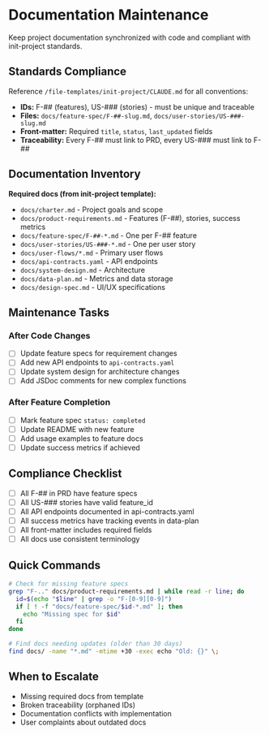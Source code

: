 # Documentation Maintenance

Keep project documentation synchronized with code and compliant with init-project standards.

## Standards Compliance
Reference `/file-templates/init-project/CLAUDE.md` for all conventions:
- **IDs:** F-## (features), US-### (stories) - must be unique and traceable
- **Files:** `docs/feature-spec/F-##-slug.md`, `docs/user-stories/US-###-slug.md`
- **Front-matter:** Required `title`, `status`, `last_updated` fields
- **Traceability:** Every F-## must link to PRD, every US-### must link to F-##

## Documentation Inventory
**Required docs (from init-project template):**
- `docs/charter.md` - Project goals and scope
- `docs/product-requirements.md` - Features (F-##), stories, success metrics
- `docs/feature-spec/F-##-*.md` - One per F-## feature
- `docs/user-stories/US-###-*.md` - One per user story
- `docs/user-flows/*.md` - Primary user flows
- `docs/api-contracts.yaml` - API endpoints
- `docs/system-design.md` - Architecture
- `docs/data-plan.md` - Metrics and data storage
- `docs/design-spec.md` - UI/UX specifications

## Maintenance Tasks

### After Code Changes
- [ ] Update feature specs for requirement changes
- [ ] Add new API endpoints to `api-contracts.yaml`
- [ ] Update system design for architecture changes
- [ ] Add JSDoc comments for new complex functions

### After Feature Completion
- [ ] Mark feature spec `status: completed`
- [ ] Update README with new feature
- [ ] Add usage examples to feature docs
- [ ] Update success metrics if achieved

## Compliance Checklist
- [ ] All F-## in PRD have feature specs
- [ ] All US-### stories have valid feature_id
- [ ] All API endpoints documented in api-contracts.yaml
- [ ] All success metrics have tracking events in data-plan
- [ ] All front-matter includes required fields
- [ ] All docs use consistent terminology

## Quick Commands
```bash
# Check for missing feature specs
grep "F-.." docs/product-requirements.md | while read -r line; do
  id=$(echo "$line" | grep -o "F-[0-9][0-9]")
  if [ ! -f "docs/feature-spec/$id-*.md" ]; then
    echo "Missing spec for $id"
  fi
done

# Find docs needing updates (older than 30 days)
find docs/ -name "*.md" -mtime +30 -exec echo "Old: {}" \;
```

## When to Escalate
- Missing required docs from template
- Broken traceability (orphaned IDs)
- Documentation conflicts with implementation
- User complaints about outdated docs


